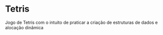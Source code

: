 # Tetris
Jogo de Tetris com o intuito de praticar a criação de estruturas de dados e alocação dinâmica 
